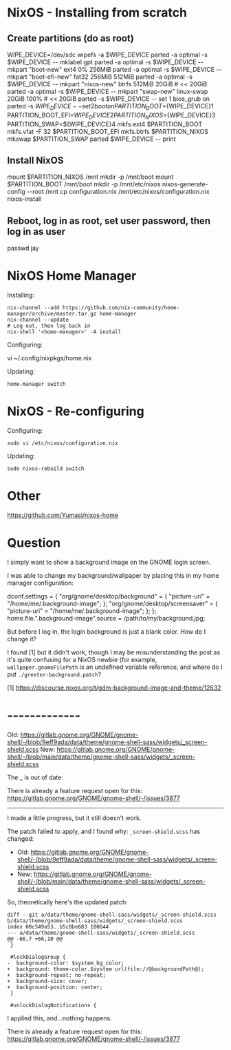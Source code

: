 # NixOS - Installing from scratch

## Create partitions (do as root)

WIPE_DEVICE=/dev/sdc
wipefs -a $WIPE_DEVICE
parted -a optimal -s $WIPE_DEVICE -- mklabel gpt
parted -a optimal -s $WIPE_DEVICE -- mkpart "boot-new"     ext4         0%      256MiB
parted -a optimal -s $WIPE_DEVICE -- mkpart "boot-efi-new" fat32        256MiB  512MiB
parted -a optimal -s $WIPE_DEVICE -- mkpart "nixos-new"    btrfs        512MiB  20GiB   # << 20GiB
parted -a optimal -s $WIPE_DEVICE -- mkpart "swap-new"     linux-swap   20GiB   100%    # << 20GiB
parted -s $WIPE_DEVICE -- set 1 bios_grub on
parted -s $WIPE_DEVICE -- set 2 boot on
PARTITION_BOOT=${WIPE_DEVICE}1
PARTITION_BOOT_EFI=${WIPE_DEVICE}2
PARTITION_NIXOS=${WIPE_DEVICE}3
PARTITION_SWAP=${WIPE_DEVICE}4
mkfs.ext4 $PARTITION_BOOT
mkfs.vfat -F 32 $PARTITION_BOOT_EFI
mkfs.btrfs $PARTITION_NIXOS
mkswap $PARTITION_SWAP
parted $WIPE_DEVICE -- print

## Install NixOS

mount $PARTITION_NIXOS /mnt
mkdir -p /mnt/boot
mount $PARTITION_BOOT /mnt/boot
mkdir -p /mnt/etc/nixos
nixos-generate-config --root /mnt
cp configuration.nix /mnt/etc/nixos/configuration.nix
nixos-install

## Reboot, log in as root, set user password, then log in as user

passwd jay

# NixOS Home Manager

Installing:

    nix-channel --add https://github.com/nix-community/home-manager/archive/master.tar.gz home-manager
    nix-channel --update
    # Log out, then log back in
    nix-shell '<home-manager>' -A install

Configuring:

  vi ~/.config/nixpkgs/home.nix

Updating:

    home-manager switch

# NixOS - Re-configuring

Configuring:

    sudo vi /etc/nixos/configuration.nix 

Updating:

    sudo nixos-rebuild switch

# Other

https://github.com/Yumasi/nixos-home


# Question

I simply want to show a background image on the GNOME login screen.

I was able to change my background/wallpaper by placing this in my home manager configuration:

dconf.settings = {
    "org/gnome/desktop/background" = {
        "picture-uri" = "/home/me/.background-image";
    };
    "org/gnome/desktop/screensaver" = {
        "picture-uri" = "/home/me/.background-image";
    };
};
home.file.".background-image".source = /path/to/my/background.jpg;

But before I log in, the login background is just a blank color. How do I change it?

I found [1] but it didn't work, though I may be misunderstanding the post as it's quite confusing for a NixOS newbie (for example, `wallpaper.gnomeFilePath` is an undefined variable reference, and where do I put `./greeter-background.patch`?

[1] https://discourse.nixos.org/t/gdm-background-image-and-theme/12632


# -------------

Old: https://gitlab.gnome.org/GNOME/gnome-shell/-/blob/9eff9ada/data/theme/gnome-shell-sass/widgets/_screen-shield.scss
New: https://gitlab.gnome.org/GNOME/gnome-shell/-/blob/main/data/theme/gnome-shell-sass/widgets/_screen-shield.scss

The _ is out of date:

There is already a feature request open for this: https://gitlab.gnome.org/GNOME/gnome-shell/-/issues/3877


---

I made a little progress, but it still doesn't work.

The patch failed to apply, and I found why: `_screen-shield.scss` has changed:

- Old: https://gitlab.gnome.org/GNOME/gnome-shell/-/blob/9eff9ada/data/theme/gnome-shell-sass/widgets/_screen-shield.scss
- New: https://gitlab.gnome.org/GNOME/gnome-shell/-/blob/main/data/theme/gnome-shell-sass/widgets/_screen-shield.scss

So, theoretically here's the updated patch:

```
diff --git a/data/theme/gnome-shell-sass/widgets/_screen-shield.scss b/data/theme/gnome-shell-sass/widgets/_screen-shield.scss
index 00c549a53..b5c0be683 100644
--- a/data/theme/gnome-shell-sass/widgets/_screen-shield.scss
@@ -66,7 +66,10 @@
 }

 #lockDialogGroup {
-  background-color: $system_bg_color;
+  background: theme-color.$system url(file://@backgroundPath@); 
+  background-repeat: no-repeat; 
+  background-size: cover; 
+  background-position: center; 
 }

 #unlockDialogNotifications {
```

I applied this, and...nothing happens.  


There is already a feature request open for this: https://gitlab.gnome.org/GNOME/gnome-shell/-/issues/3877